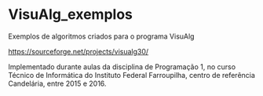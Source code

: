 # VisuAlg_exemplos
Exemplos de algoritmos criados para o programa VisuAlg

https://sourceforge.net/projects/visualg30/

Implementado durante aulas da disciplina de Programação 1, no curso Técnico de Informática do Instituto Federal Farroupilha, centro de referência Candelária, entre 2015 e 2016.

